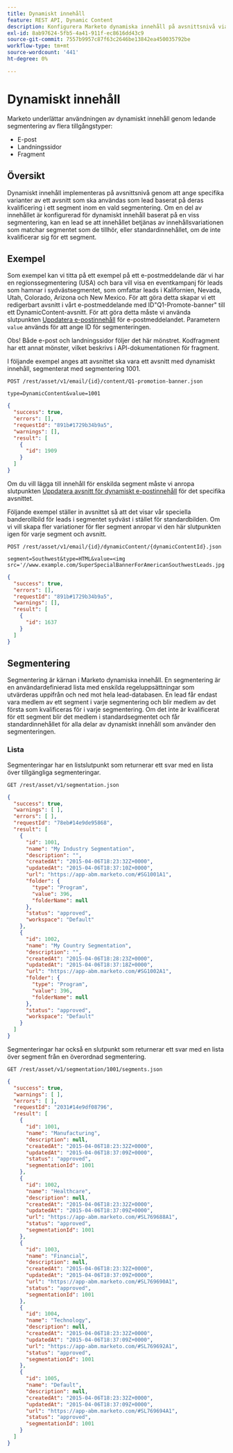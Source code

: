 ```yaml
---
title: Dynamiskt innehåll
feature: REST API, Dynamic Content
description: Konfigurera Marketo dynamiska innehåll på avsnittsnivå via REST API:er med segmentering för att personalisera e-post, landningssidor och kodfragment med slutpunkter och exempel
exl-id: 8ab97624-5fb5-4a41-911f-ec8616dd43c9
source-git-commit: 7557b9957c87f63c2646be13842ea450035792be
workflow-type: tm+mt
source-wordcount: '441'
ht-degree: 0%

---
```


# Dynamiskt innehåll

Marketo underlättar användningen av dynamiskt innehåll genom ledande segmentering av flera tillgångstyper:

- E-post
- Landningssidor
- Fragment

## Översikt

Dynamiskt innehåll implementeras på avsnittsnivå genom att ange specifika varianter av ett avsnitt som ska användas som lead baserat på deras kvalificering i ett segment inom en vald segmentering. Om en del av innehållet är konfigurerad för dynamiskt innehåll baserat på en viss segmentering, kan en lead se att innehållet betjänas av innehållsvariationen som matchar segmentet som de tillhör, eller standardinnehållet, om de inte kvalificerar sig för ett segment.

## Exempel

Som exempel kan vi titta på ett exempel på ett e-postmeddelande där vi har en regionssegmentering (USA) och bara vill visa en eventkampanj för leads som hamnar i sydvästsegmentet, som omfattar leads i Kalifornien, Nevada, Utah, Colorado, Arizona och New Mexico. För att göra detta skapar vi ett redigerbart avsnitt i vårt e-postmeddelande med ID&quot;Q1-Promote-banner&quot; till ett DynamicContent-avsnitt. För att göra detta måste vi använda slutpunkten [Uppdatera e-postinnehåll](https://developer.adobe.com/marketo-apis/api/asset/#tag/Emails/operation/updateEmailComponentContentUsingPOST) för e-postmeddelandet. Parametern `value` används för att ange ID för segmenteringen.

Obs! Både e-post och landningssidor följer det här mönstret. Kodfragment har ett annat mönster, vilket beskrivs i API-dokumentationen för fragment.

I följande exempel anges att avsnittet ska vara ett avsnitt med dynamiskt innehåll, segmenterat med segmentering 1001.

```
POST /rest/asset/v1/email/{id}/content/Q1-promotion-banner.json
```

```
type=DynamicContent&value=1001
```

```json
{
  "success": true,
  "errors": [],
  "requestId": "891b#1729b34b9a5",
  "warnings": [],
  "result": [
    {
      "id": 1909
    }
  ]
}
```

Om du vill lägga till innehåll för enskilda segment måste vi anropa slutpunkten [Uppdatera avsnitt för dynamiskt e-postinnehåll](https://developer.adobe.com/marketo-apis/api/asset/#tag/Emails/operation/updateEmailDynamicContentUsingPOST) för det specifika avsnittet.

Följande exempel ställer in avsnittet så att det visar vår speciella banderollbild för leads i segmentet sydväst i stället för standardbilden. Om vi vill skapa fler variationer för fler segment anropar vi den här slutpunkten igen för varje segment och avsnitt.

```
POST /rest/asset/v1/email/{id}/dynamicContent/{dynamicContentId}.json
```

```
segment=Southwest&type=HTML&value=<img src='//www.example.com/SuperSpecialBannerForAmericanSouthwestLeads.jpg'/>
```

```json
{
  "success": true,
  "errors": [],
  "requestId": "891b#1729b34b9a5",
  "warnings": [],
  "result": [
    {
      "id": 1637
    }
  ]
}
```

## Segmentering

Segmentering är kärnan i Marketo dynamiska innehåll. En segmentering är en användardefinierad lista med enskilda regeluppsättningar som utvärderas uppifrån och ned mot hela lead-databasen. En lead får endast vara medlem av ett segment i varje segmentering och blir medlem av det första som kvalificeras för i varje segmentering. Om det inte är kvalificerat för ett segment blir det medlem i standardsegmentet och får standardinnehållet för alla delar av dynamiskt innehåll som använder den segmenteringen.

### Lista

Segmenteringar har en listslutpunkt som returnerar ett svar med en lista över tillgängliga segmenteringar.

```
GET /rest/asset/v1/segmentation.json
```

```json
{
  "success": true,
  "warnings": [ ],
  "errors": [ ],
  "requestId": "78eb#14e9de95868",
  "result": [
    {
      "id": 1001,
      "name": "My Industry Segmentation",
      "description": "",
      "createdAt": "2015-04-06T18:23:32Z+0000",
      "updatedAt": "2015-04-06T18:37:10Z+0000",
      "url": "https://app-abm.marketo.com/#SG1001A1",
      "folder": {
        "type": "Program",
        "value": 396,
        "folderName": null
      },
      "status": "approved",
      "workspace": "Default"
    },
    {
      "id": 1002,
      "name": "My Country Segmentation",
      "description": "",
      "createdAt": "2015-04-06T18:28:23Z+0000",
      "updatedAt": "2015-04-06T18:37:18Z+0000",
      "url": "https://app-abm.marketo.com/#SG1002A1",
      "folder": {
        "type": "Program",
        "value": 396,
        "folderName": null
      },
      "status": "approved",
      "workspace": "Default"
    }
  ]
}
```

Segmenteringar har också en slutpunkt som returnerar ett svar med en lista över segment från en överordnad segmentering.

```
GET /rest/asset/v1/segmentation/1001/segments.json
```

```json
{
  "success": true,
  "warnings": [ ],
  "errors": [ ],
  "requestId": "2031#14e9df08796",
  "result": [
    {
      "id": 1001,
      "name": "Manufacturing",
      "description": null,
      "createdAt": "2015-04-06T18:23:32Z+0000",
      "updatedAt": "2015-04-06T18:37:09Z+0000",
      "status": "approved",
      "segmentationId": 1001
    },
    {
      "id": 1002,
      "name": "Healthcare",
      "description": null,
      "createdAt": "2015-04-06T18:23:32Z+0000",
      "updatedAt": "2015-04-06T18:37:09Z+0000",
      "url": "https://app-abm.marketo.com/#SL769688A1",
      "status": "approved",
      "segmentationId": 1001
    },
    {
      "id": 1003,
      "name": "Financial",
      "description": null,
      "createdAt": "2015-04-06T18:23:32Z+0000",
      "updatedAt": "2015-04-06T18:37:09Z+0000",
      "url": "https://app-abm.marketo.com/#SL769690A1",
      "status": "approved",
      "segmentationId": 1001
    },
    {
      "id": 1004,
      "name": "Technology",
      "description": null,
      "createdAt": "2015-04-06T18:23:32Z+0000",
      "updatedAt": "2015-04-06T18:37:09Z+0000",
      "url": "https://app-abm.marketo.com/#SL769692A1",
      "status": "approved",
      "segmentationId": 1001
    },
    {
      "id": 1005,
      "name": "Default",
      "description": null,
      "createdAt": "2015-04-06T18:23:32Z+0000",
      "updatedAt": "2015-04-06T18:37:09Z+0000",
      "url": "https://app-abm.marketo.com/#SL769694A1",
      "status": "approved",
      "segmentationId": 1001
    }
  ]
}
```
